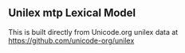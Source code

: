 Unilex mtp Lexical Model
----------------------

This is built directly from Unicode.org unilex data at
https://github.com/unicode-org/unilex
